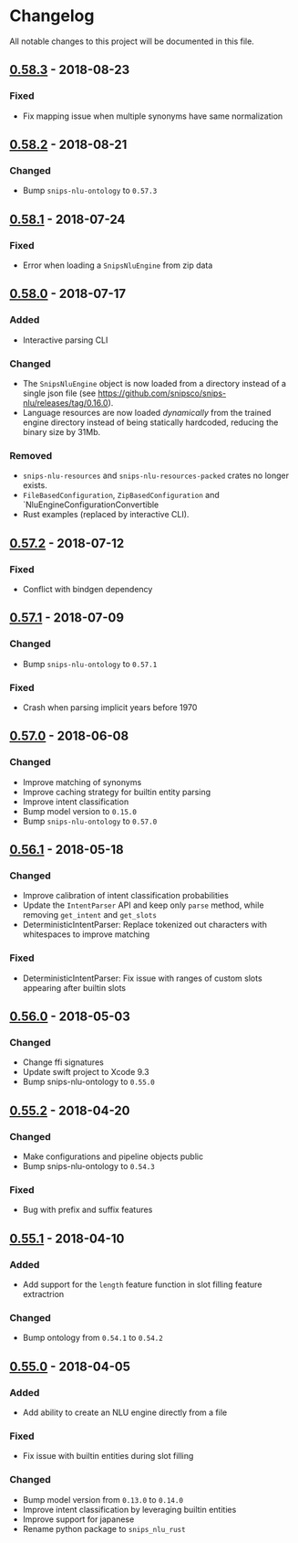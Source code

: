 # Changelog
All notable changes to this project will be documented in this file.

## [0.58.3] - 2018-08-23
### Fixed
- Fix mapping issue when multiple synonyms have same normalization

## [0.58.2] - 2018-08-21
### Changed
- Bump `snips-nlu-ontology` to `0.57.3`

## [0.58.1] - 2018-07-24
### Fixed
- Error when loading a `SnipsNluEngine` from zip data

## [0.58.0] - 2018-07-17
### Added
- Interactive parsing CLI

### Changed
- The `SnipsNluEngine` object is now loaded from a directory instead of a single json file 
(see https://github.com/snipsco/snips-nlu/releases/tag/0.16.0).
- Language resources are now loaded *dynamically* from the trained engine directory instead of 
being statically hardcoded, reducing the binary size by 31Mb.

### Removed
- `snips-nlu-resources` and `snips-nlu-resources-packed` crates no longer exists.
- `FileBasedConfiguration`, `ZipBasedConfiguration` and `NluEngineConfigurationConvertible
- Rust examples (replaced by interactive CLI).

## [0.57.2] - 2018-07-12
### Fixed
- Conflict with bindgen dependency

## [0.57.1] - 2018-07-09
### Changed
- Bump `snips-nlu-ontology` to `0.57.1`

### Fixed
- Crash when parsing implicit years before 1970

## [0.57.0] - 2018-06-08
### Changed
- Improve matching of synonyms
- Improve caching strategy for builtin entity parsing
- Improve intent classification
- Bump model version to `0.15.0`
- Bump `snips-nlu-ontology` to `0.57.0`

## [0.56.1] - 2018-05-18
### Changed
- Improve calibration of intent classification probabilities
- Update the `IntentParser` API and keep only `parse` method, while removing `get_intent` and `get_slots`
- DeterministicIntentParser: Replace tokenized out characters with whitespaces to improve matching

### Fixed
- DeterministicIntentParser: Fix issue with ranges of custom slots appearing after builtin slots

## [0.56.0] - 2018-05-03
### Changed
- Change ffi signatures
- Update swift project to Xcode 9.3
- Bump snips-nlu-ontology to `0.55.0`

## [0.55.2] - 2018-04-20
### Changed
- Make configurations and pipeline objects public
- Bump snips-nlu-ontology to `0.54.3`

### Fixed
- Bug with prefix and suffix features

## [0.55.1] - 2018-04-10
### Added
- Add support for the `length` feature function in slot filling feature extractrion

### Changed
- Bump ontology from `0.54.1` to `0.54.2`

## [0.55.0] - 2018-04-05
### Added
- Add ability to create an NLU engine directly from a file

### Fixed
- Fix issue with builtin entities during slot filling

### Changed
- Bump model version from `0.13.0` to `0.14.0`
- Improve intent classification by leveraging builtin entities
- Improve support for japanese
- Rename python package to `snips_nlu_rust`


[0.58.3]: https://github.com/snipsco/snips-nlu-rs/compare/0.58.2...0.58.3
[0.58.2]: https://github.com/snipsco/snips-nlu-rs/compare/0.58.1...0.58.2
[0.58.1]: https://github.com/snipsco/snips-nlu-rs/compare/0.58.0...0.58.1
[0.58.0]: https://github.com/snipsco/snips-nlu-rs/compare/0.57.2...0.58.0
[0.57.2]: https://github.com/snipsco/snips-nlu-rs/compare/0.57.1...0.57.2
[0.57.1]: https://github.com/snipsco/snips-nlu-rs/compare/0.57.0...0.57.1
[0.57.0]: https://github.com/snipsco/snips-nlu-rs/compare/0.56.1...0.57.0
[0.56.1]: https://github.com/snipsco/snips-nlu-rs/compare/0.56.0...0.56.1
[0.56.0]: https://github.com/snipsco/snips-nlu-rs/compare/0.55.2...0.56.0
[0.55.2]: https://github.com/snipsco/snips-nlu-rs/compare/0.55.1...0.55.2
[0.55.1]: https://github.com/snipsco/snips-nlu-rs/compare/0.55.0...0.55.1
[0.55.0]: https://github.com/snipsco/snips-nlu-rs/compare/0.54.0...0.55.0
